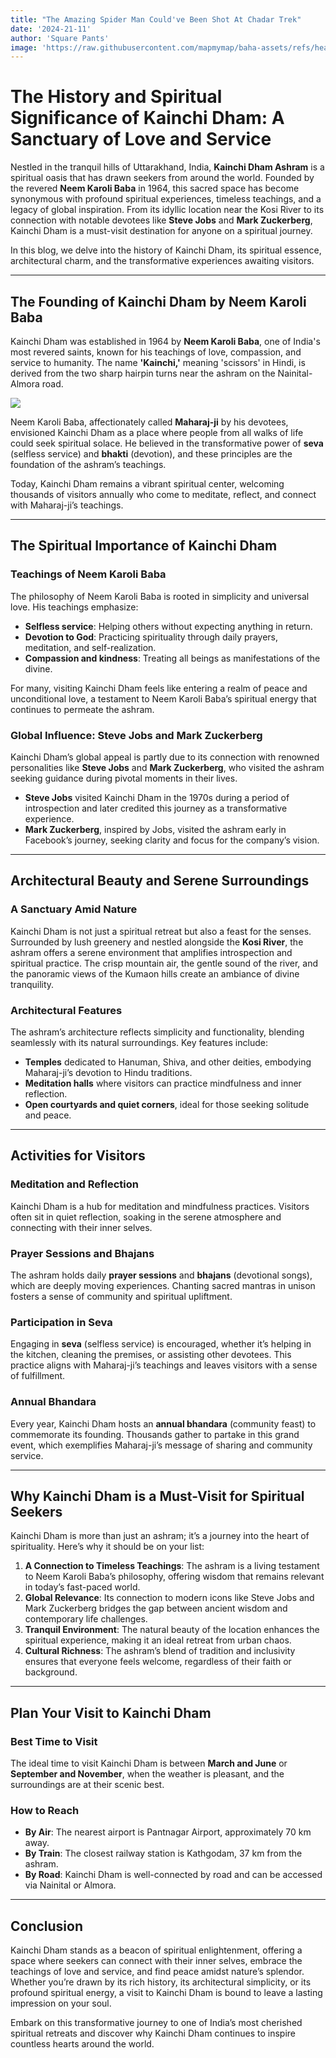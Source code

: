 ```yaml
---
title: "The Amazing Spider Man Could've Been Shot At Chadar Trek"
date: '2024-21-11'
author: 'Square Pants'
image: 'https://raw.githubusercontent.com/mapmymap/baha-assets/refs/heads/main/images/seasons/winter.png'
---
```

# The History and Spiritual Significance of Kainchi Dham: A Sanctuary of Love and Service

Nestled in the tranquil hills of Uttarakhand, India, **Kainchi Dham Ashram** is a spiritual oasis that has drawn seekers from around the world. Founded by the revered **Neem Karoli Baba** in 1964, this sacred space has become synonymous with profound spiritual experiences, timeless teachings, and a legacy of global inspiration. From its idyllic location near the Kosi River to its connection with notable devotees like **Steve Jobs** and **Mark Zuckerberg**, Kainchi Dham is a must-visit destination for anyone on a spiritual journey.

In this blog, we delve into the history of Kainchi Dham, its spiritual essence, architectural charm, and the transformative experiences awaiting visitors.

---

## The Founding of Kainchi Dham by Neem Karoli Baba

Kainchi Dham was established in 1964 by **Neem Karoli Baba**, one of India's most revered saints, known for his teachings of love, compassion, and service to humanity. The name **'Kainchi,'** meaning 'scissors' in Hindi, is derived from the two sharp hairpin turns near the ashram on the Nainital-Almora road.

![](https://raw.githubusercontent.com/mapmymap/baha-assets/917ab4620932ce55de07606c129c23023fe31191/images/seasons/monsoon.png)

Neem Karoli Baba, affectionately called **Maharaj-ji** by his devotees, envisioned Kainchi Dham as a place where people from all walks of life could seek spiritual solace. He believed in the transformative power of **seva** (selfless service) and **bhakti** (devotion), and these principles are the foundation of the ashram’s teachings.

Today, Kainchi Dham remains a vibrant spiritual center, welcoming thousands of visitors annually who come to meditate, reflect, and connect with Maharaj-ji’s teachings.

---

## The Spiritual Importance of Kainchi Dham

### Teachings of Neem Karoli Baba

The philosophy of Neem Karoli Baba is rooted in simplicity and universal love. His teachings emphasize:

- **Selfless service**: Helping others without expecting anything in return.  
- **Devotion to God**: Practicing spirituality through daily prayers, meditation, and self-realization.  
- **Compassion and kindness**: Treating all beings as manifestations of the divine.

For many, visiting Kainchi Dham feels like entering a realm of peace and unconditional love, a testament to Neem Karoli Baba’s spiritual energy that continues to permeate the ashram.

### Global Influence: Steve Jobs and Mark Zuckerberg

Kainchi Dham’s global appeal is partly due to its connection with renowned personalities like **Steve Jobs** and **Mark Zuckerberg**, who visited the ashram seeking guidance during pivotal moments in their lives.

- **Steve Jobs** visited Kainchi Dham in the 1970s during a period of introspection and later credited this journey as a transformative experience.  
- **Mark Zuckerberg**, inspired by Jobs, visited the ashram early in Facebook’s journey, seeking clarity and focus for the company’s vision.

---

## Architectural Beauty and Serene Surroundings

### A Sanctuary Amid Nature

Kainchi Dham is not just a spiritual retreat but also a feast for the senses. Surrounded by lush greenery and nestled alongside the **Kosi River**, the ashram offers a serene environment that amplifies introspection and spiritual practice. The crisp mountain air, the gentle sound of the river, and the panoramic views of the Kumaon hills create an ambiance of divine tranquility.

### Architectural Features

The ashram’s architecture reflects simplicity and functionality, blending seamlessly with its natural surroundings. Key features include:

- **Temples** dedicated to Hanuman, Shiva, and other deities, embodying Maharaj-ji’s devotion to Hindu traditions.  
- **Meditation halls** where visitors can practice mindfulness and inner reflection.  
- **Open courtyards and quiet corners**, ideal for those seeking solitude and peace.

---

## Activities for Visitors

### Meditation and Reflection

Kainchi Dham is a hub for meditation and mindfulness practices. Visitors often sit in quiet reflection, soaking in the serene atmosphere and connecting with their inner selves.

### Prayer Sessions and Bhajans

The ashram holds daily **prayer sessions** and **bhajans** (devotional songs), which are deeply moving experiences. Chanting sacred mantras in unison fosters a sense of community and spiritual upliftment.

### Participation in Seva

Engaging in **seva** (selfless service) is encouraged, whether it’s helping in the kitchen, cleaning the premises, or assisting other devotees. This practice aligns with Maharaj-ji’s teachings and leaves visitors with a sense of fulfillment.

### Annual Bhandara

Every year, Kainchi Dham hosts an **annual bhandara** (community feast) to commemorate its founding. Thousands gather to partake in this grand event, which exemplifies Maharaj-ji’s message of sharing and community service.

---

## Why Kainchi Dham is a Must-Visit for Spiritual Seekers

Kainchi Dham is more than just an ashram; it’s a journey into the heart of spirituality. Here’s why it should be on your list:

1. **A Connection to Timeless Teachings**: The ashram is a living testament to Neem Karoli Baba’s philosophy, offering wisdom that remains relevant in today’s fast-paced world.  
2. **Global Relevance**: Its connection to modern icons like Steve Jobs and Mark Zuckerberg bridges the gap between ancient wisdom and contemporary life challenges.  
3. **Tranquil Environment**: The natural beauty of the location enhances the spiritual experience, making it an ideal retreat from urban chaos.  
4. **Cultural Richness**: The ashram’s blend of tradition and inclusivity ensures that everyone feels welcome, regardless of their faith or background.

---

## Plan Your Visit to Kainchi Dham

### Best Time to Visit

The ideal time to visit Kainchi Dham is between **March and June** or **September and November**, when the weather is pleasant, and the surroundings are at their scenic best.

### How to Reach

- **By Air**: The nearest airport is Pantnagar Airport, approximately 70 km away.  
- **By Train**: The closest railway station is Kathgodam, 37 km from the ashram.  
- **By Road**: Kainchi Dham is well-connected by road and can be accessed via Nainital or Almora.

---

## Conclusion

Kainchi Dham stands as a beacon of spiritual enlightenment, offering a space where seekers can connect with their inner selves, embrace the teachings of love and service, and find peace amidst nature’s splendor. Whether you’re drawn by its rich history, its architectural simplicity, or its profound spiritual energy, a visit to Kainchi Dham is bound to leave a lasting impression on your soul.

Embark on this transformative journey to one of India’s most cherished spiritual retreats and discover why Kainchi Dham continues to inspire countless hearts around the world.
